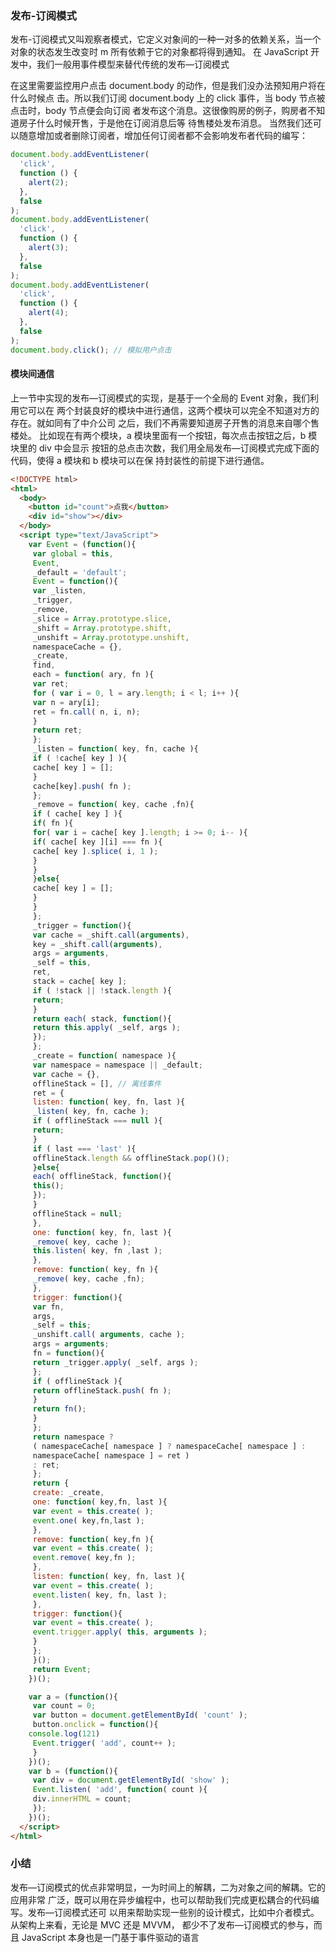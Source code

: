 ### 发布-订阅模式

发布-订阅模式又叫观察者模式，它定义对象间的一种一对多的依赖关系，当一个对象的状态发生改变时 m 所有依赖于它的对象都将得到通知。
在 JavaScript 开发中，我们一般用事件模型来替代传统的发布—订阅模式

在这里需要监控用户点击 document.body 的动作，但是我们没办法预知用户将在什么时候点
击。所以我们订阅 document.body 上的 click 事件，当 body 节点被点击时，body 节点便会向订阅
者发布这个消息。这很像购房的例子，购房者不知道房子什么时候开售，于是他在订阅消息后等
待售楼处发布消息。
当然我们还可以随意增加或者删除订阅者，增加任何订阅者都不会影响发布者代码的编写：

```js
document.body.addEventListener(
  'click',
  function () {
    alert(2);
  },
  false
);
document.body.addEventListener(
  'click',
  function () {
    alert(3);
  },
  false
);
document.body.addEventListener(
  'click',
  function () {
    alert(4);
  },
  false
);
document.body.click(); // 模拟用户点击
```

#### 模块间通信

上一节中实现的发布—订阅模式的实现，是基于一个全局的 Event 对象，我们利用它可以在
两个封装良好的模块中进行通信，这两个模块可以完全不知道对方的存在。就如同有了中介公司
之后，我们不再需要知道房子开售的消息来自哪个售楼处。
比如现在有两个模块，a 模块里面有一个按钮，每次点击按钮之后，b 模块里的 div 中会显示
按钮的总点击次数，我们用全局发布—订阅模式完成下面的代码，使得 a 模块和 b 模块可以在保
持封装性的前提下进行通信。

```html
<!DOCTYPE html>
<html>
  <body>
    <button id="count">点我</button>
    <div id="show"></div>
  </body>
  <script type="text/JavaScript">
    var Event = (function(){
     var global = this,
     Event,
     _default = 'default';
     Event = function(){
     var _listen,
     _trigger,
     _remove,
     _slice = Array.prototype.slice,
     _shift = Array.prototype.shift,
     _unshift = Array.prototype.unshift,
     namespaceCache = {},
     _create,
     find,
     each = function( ary, fn ){
     var ret;
     for ( var i = 0, l = ary.length; i < l; i++ ){
     var n = ary[i];
     ret = fn.call( n, i, n);
     }
     return ret;
     };
     _listen = function( key, fn, cache ){
     if ( !cache[ key ] ){
     cache[ key ] = [];
     }
     cache[key].push( fn );
     };
     _remove = function( key, cache ,fn){
     if ( cache[ key ] ){
     if( fn ){
     for( var i = cache[ key ].length; i >= 0; i-- ){
     if( cache[ key ][i] === fn ){
     cache[ key ].splice( i, 1 );
     }
     }
     }else{
     cache[ key ] = [];
     }
     }
     };
     _trigger = function(){
     var cache = _shift.call(arguments),
     key = _shift.call(arguments),
     args = arguments,
     _self = this,
     ret,
     stack = cache[ key ];
     if ( !stack || !stack.length ){
     return;
     }
     return each( stack, function(){
     return this.apply( _self, args );
     });
     };
     _create = function( namespace ){
     var namespace = namespace || _default;
     var cache = {},
     offlineStack = [], // 离线事件
     ret = {
     listen: function( key, fn, last ){
     _listen( key, fn, cache );
     if ( offlineStack === null ){
     return;
     }
     if ( last === 'last' ){
     offlineStack.length && offlineStack.pop()();
     }else{
     each( offlineStack, function(){
     this();
     });
     }
     offlineStack = null;
     },
     one: function( key, fn, last ){
     _remove( key, cache );
     this.listen( key, fn ,last );
     },
     remove: function( key, fn ){
     _remove( key, cache ,fn);
     },
     trigger: function(){
     var fn,
     args,
     _self = this;
     _unshift.call( arguments, cache );
     args = arguments;
     fn = function(){
     return _trigger.apply( _self, args );
     };
     if ( offlineStack ){
     return offlineStack.push( fn );
     }
     return fn();
     }
     };
     return namespace ?
     ( namespaceCache[ namespace ] ? namespaceCache[ namespace ] :
     namespaceCache[ namespace ] = ret )
     : ret;
     };
     return {
     create: _create,
     one: function( key,fn, last ){
     var event = this.create( );
     event.one( key,fn,last );
     },
     remove: function( key,fn ){
     var event = this.create( );
     event.remove( key,fn );
     },
     listen: function( key, fn, last ){
     var event = this.create( );
     event.listen( key, fn, last );
     },
     trigger: function(){
     var event = this.create( );
     event.trigger.apply( this, arguments );
     }
     };
     }();
     return Event;
    })();

    var a = (function(){
     var count = 0;
     var button = document.getElementById( 'count' );
     button.onclick = function(){
    console.log(121)
     Event.trigger( 'add', count++ );
     }
    })();
    var b = (function(){
     var div = document.getElementById( 'show' );
     Event.listen( 'add', function( count ){
     div.innerHTML = count;
     });
    })();
  </script>
</html>
```

### 小结

发布—订阅模式的优点非常明显，一为时间上的解耦，二为对象之间的解耦。它的应用非常
广泛，既可以用在异步编程中，也可以帮助我们完成更松耦合的代码编写。发布—订阅模式还可
以用来帮助实现一些别的设计模式，比如中介者模式。从架构上来看，无论是 MVC 还是 MVVM，
都少不了发布—订阅模式的参与，而且 JavaScript 本身也是一门基于事件驱动的语言
